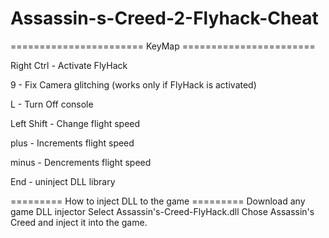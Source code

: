 # Assassin-s-Creed-2-Flyhack-Cheat

======================= KeyMap =======================

Right Ctrl - Activate FlyHack

9 - Fix Camera glitching (works only if FlyHack is activated)

L - Turn Off console

Left Shift - Change flight speed

plus - Increments flight speed

minus - Dencrements flight speed

End - uninject DLL library

========= How to inject DLL to the game =========
Download any game DLL injector
Select Assassin's-Creed-FlyHack.dll
Chose Assassin's Creed and inject it into the game.
